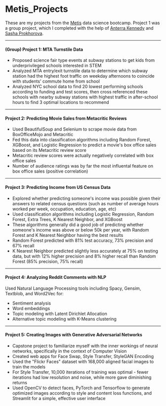 # Metis_Projects

These are my projects from the [Metis](https://www.thisismetis.com/) data science bootcamp. Project 1 was a group project, which I completed with the help of [Anterra Kennedy](https://github.com/anterra) and [Sasha Prokhorova](https://github.com/sasha-talks-tech).

---

#### (Group) Project 1: MTA Turnstile Data

- Proposed science fair type events at subway stations to get kids from underprivileged schools interested in STEM
- Analyzed MTA entry/exit turnstile data to determine which subway station had the highest foot traffic on weekday afternoons to coincide with students' commute home from school
- Analyzed NYC school data to find 20 lowest performing schools according to funding and test scores, then cross referenced these schools with nearby subway stations with highest traffic in after-school hours to find 3 optimal locations to recommend

---

#### Project 2: Predicting Movie Sales from Metacritic Reviews

- Used BeautifulSoup and Selenium to scrape movie data from BoxOfficeMojo and Metacritic
- Fed this data into classification algorithms including Random Forest, XGBoost, and Logistic Regression to predict a movie's box office sales based on its Metacritic review score 
- Metacritic review scores were actually negatively correlated with box office sales
- Number of audience ratings was by far the most influental feature on box office sales (positive correlation)

---

#### Project 3: Predicting Income from US Census Data

- Explored whether predicting someone's income was possible given their answers to related census questions (such as number of average hours worked per week, occupation, education, age, etc)
- Used classification algorithms including Logistic Regression, Random Forest, Extra Trees, K Nearest Neighbor, and XGBoost
- These algorithms generally did a good job of predicting whether someone's income was above or below 50k per year, with Random Forest and K Nearest Neighbor having the best results
- Random Forest predicted with 81% test accuracy, 73% precision and 67% recall
- K Nearest Neighbor predicted slightly less accurately at 75% on testing data, but with 12% higher precision and 8% higher recall than Random Forest (85% precision, 75% recall)
---

#### Project 4: Analyzing Reddit Comments with NLP

Used Natural Language Processing tools including Spacy, Gensim, Textblob, and Word2Vec for:
- Sentiment analysis
- Word embeddings
- Topic modeling with Latent Dirichlet Allocation
- Alternative topic modeling with K-Means clustering

---

#### Project 5: Creating Images with Generative Adversarial Networks
- Capstone project to familiarize myself with the inner workings of neural networks, specifically in the context of Computer Vision
- Created web apps for Face Swap, Style Transfer, StyleGAN Encoding
- Used the "Flickr Faces" dataset with 168,000 aligned facial images to train the models
- For Style Transfer, 10,000 iterations of training was optimal - fewer iterations had low resolution and noise, while more gave diminishing returns
- Used OpenCV to detect faces, PyTorch and Tensorflow to generate optimized images according to style and content loss functions, and Streamlit for a simple, effective user interface


